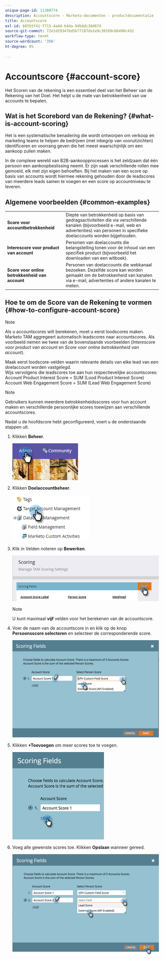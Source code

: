 ```yaml
---
unique-page-id: 11380774
description: Accountscore - Marketo-documenten - productdocumentatie
title: Accountscore
exl-id: 68fb5f41-f715-4a4d-b4da-9db4dc38d67d
source-git-commit: 72e1d29347bd5b77107da1e9c30169cb6490c432
workflow-type: tm+mt
source-wordcount: '356'
ht-degree: 0%

---
```


# Accountscore {#account-score}

Het Scoren van de rekening is een essentieel deel van het Beheer van de Rekening van het Doel. Het helpt u de mate van betrokkenheid van uw accounts te bepalen.

## Wat is het Scorebord van de Rekening? {#what-is-account-scoring}

Het is een systematische benadering die wordt ontworpen om verkoop en marketing teams te helpen de bedrijven (met inbegrip van vooruitzichten) identificeren en voorrang geven die het meest waarschijnlijk om een aankoop zullen maken.

In de complexe wereld van B2B-aankoopprocessen is het zeldzaam dat één persoon een aankoopbeslissing neemt. Er zijn vaak verschillende rollen mee gemoeid, elk met zijn eigen behoeften. Bij het maken van een score op basis van accounts wordt hiermee rekening gehouden door de leadscores van meerdere leads samen te voegen en een score op accountniveau te leveren.

## Algemene voorbeelden {#common-examples}

<table> 
 <tbody>
  <tr>
   <td><strong>Score voor accountbetrokkenheid</strong></td> 
   <td>Diepte van betrokkenheid op basis van gedragsactiviteiten die via verschillende kanalen (bijvoorbeeld e-mail, web en advertenties) van personen in specifieke doelaccounts worden bijgehouden.</td>
  </tr>
  <tr>
   <td><strong>Interescore voor product van account</strong></td>
   <td>Personen van doelaccounts die belangstelling tonen voor de inhoud van een specifiek product (bijvoorbeeld het downloaden van een witboek).</td> 
  </tr>
  <tr>
   <td><strong>Score voor online betrokkenheid van account</strong></td>
   <td>Personen van doelaccounts die webkanaal bezoeken. Dezelfde score kan worden gemaakt om de betrokkenheid van kanalen via e-mail, advertenties of andere kanalen te meten.</td> 
  </tr>
 </tbody>
</table>

## Hoe te om de Score van de Rekening te vormen {#how-to-configure-account-score}

>[!NOTE]
>
>Als u accountscores wilt berekenen, moet u eerst loodscores maken. Marketo TAM aggregeert automatisch leadscores naar accountscores. Als voorbeeld nemen we twee van de bovenstaande voorbeelden (_Interescore voor product van account_ en _Score voor online betrokkenheid van account_).
>
>Maak eerst loodscore-velden waarin relevante details van elke lead van een doelaccount worden vastgelegd.\
>Wijs vervolgens die leadscores toe aan hun respectievelijke accountscores:\
>Account Product Interest Score = SUM (Lood Product Interest Score)\
>Account Web Engagement Score = SUM (Lead Web Engagement Score)

>[!NOTE]
>
>Gebruikers kunnen meerdere betrokkenheidsscores voor hun account maken en verschillende persoonlijke scores toewijzen aan verschillende accountscores.

Nadat u de hoofdscore hebt geconfigureerd, voert u de onderstaande stappen uit.

1. Klikken **Beheer**.

   ![](assets/one-1.png)

1. Klikken **Doelaccountbeheer**.

   ![](assets/account-score-2.png)

1. Klik in Velden noteren op **Bewerken**.

   ![](assets/account-score-3.png)

   >[!NOTE]
   >
   >U kunt maximaal **vijf** velden voor het berekenen van de accountscore.

1. Voer de naam van de accountscore in en klik op de knop **Persoonsscore selecteren** en selecteer de corresponderende score.

   ![](assets/four.png)

1. Klikken **+Toevoegen** om meer scores toe te voegen.

   ![](assets/five.png)

1. Voeg alle gewenste scores toe. Klikken **Opslaan** wanneer gereed.

   ![](assets/six.png)
